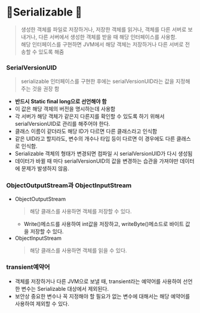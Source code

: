 # Serializable 📌
> 생성한 객체를 파일로 저장하거나, 저장한 객체를 읽거나, 객체를 다른 서버로 보내거나, 다른 서버에서 생성한 객체를 받을 때 해당 인터페이스를 사용함.     
> 해당 인터페이스를 구현하면 JVM에서 해당 객체는 저장하거나 다른 서버로 전송할 수 있도록 해줌

### SerialVersionUID
> serializable 인터페이스를 구현한 후에는 serialVersionUID라는 값을 지정해 주는 것을 권장 함
* **반드시 Static final long으로 선언해야 함**
* 이 값은 해당 객체의 버전을 명시하는데 사용함
* 각 서버가 해당 객체가 같은지 다른지를 확인할 수 있도록 하기 위해서 serialVersionUID로 관리를 해주어야 한다.
* 클래스 이름이 같더라도 해당 ID가 다르면 다른 클래스라고 인식함
* 같은 UID라고 할지라도, 변수의 개수나 타입 등이 다르면 이 경우에도 다른 클래스로 인식함.
* Serializable 객체의 형태가 변경되면 컴파일 시 serialVersionUID가 다시 생성됨
* 데이터가 바뀔 때 마다 serialVersionUID의 값을 변경하는 습관을 가져야만 데이터에 문제가 발생하지 않음.

### ObjectOutputStream과 ObjectInputStream
* ObjectOutputStream
  > 해당 클래스를 사용하면 객체를 저장할 수 있다.
  * Write()메소드를 사용하여 int값을 저장하고, writeByte()메소드로 바이트 값을 저장할 수 있다.
* ObjectInputStream
  > 해당 클래스를 사용하면 객체를 읽을 수 있다.

### transient예약어
* 객체를 저장하거나 다른 JVM으로 보낼 때, transient라는 예약어를 사용하여 선언한 변수는 Serializable 대상에서 제외된다.
* 보안상 중요한 변수나 꼭 지정해야 할 필요가 없는 변수에 대해서는 해당 예약어를 사용하여 제외할 수 있다.
